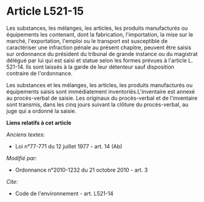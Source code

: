 # Article L521-15

Les substances, les mélanges, les articles, les produits manufacturés ou équipements les contenant, dont la fabrication,
l'importation, la mise sur le marché, l'exportation, l'emploi ou le transport est susceptible de caractériser une infraction
pénale au présent chapitre, peuvent être saisis sur ordonnance du président du tribunal de grande instance ou du magistrat
délégué par lui qui est saisi et statue selon les formes prévues à l'article L. 521-14. Ils sont laissés à la garde de leur
détenteur sauf disposition contraire de l'ordonnance. 

Les substances et les mélanges, les articles, les produits manufacturés ou équipements saisis sont immédiatement
inventoriés.L'inventaire est annexé au procès-verbal de saisie. Les originaux du procès-verbal et de l'inventaire sont
transmis, dans les cinq jours suivant la clôture du procès-verbal, au juge qui a ordonné la saisie.

**Liens relatifs à cet article**

_Anciens textes_:

  - Loi n°77-771 du 12 juillet 1977 - art. 14 (Ab)

_Modifié par_:

  - Ordonnance n°2010-1232 du 21 octobre 2010 - art. 3

_Cite_:

  - Code de l'environnement - art. L521-14
